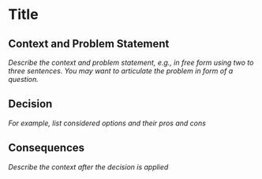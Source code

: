 # Title

## Context and Problem Statement

_Describe the context and problem statement, e.g., in free form using two to three sentences. You may want to articulate the problem in form of a question._

## Decision

_For example, list considered options and their pros and cons_

## Consequences 

_Describe the context after the decision is applied_
